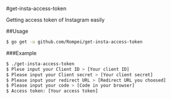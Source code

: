 #get-insta-access-token

Getting access token of Instagram easily


##Usage

```bash
$ go get -u github.com/Rompei/get-insta-access-token
```

###Example

```bash
$ ./get-insta-access-token
$ Plese input your Client ID > [Your client ID]
$ Please input your Client secret > [Your client secret]
$ Please input your redirect URL > [Redirect URL you choosed]
$ Please input your code > [Code in your browser]
$ Access token: [Your access token]
```
